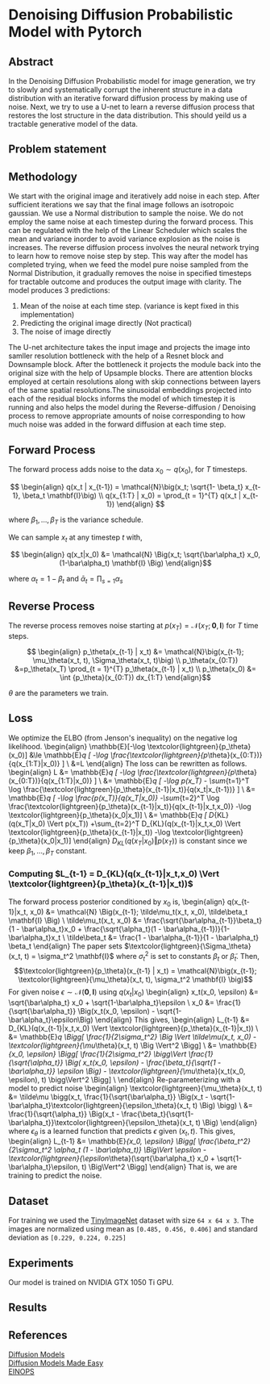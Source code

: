 # Denoising Diffusion Probabilistic Model with Pytorch

<!---
## Installation

```bash
$ git clone https://github.com/Samartha27/mini_ddmp.git
$ cd mini_ddmp
$ conda env create -f environment.yml
$ conda activate env
```
--->


## Abstract

In the Denoising Diffusion Probabilistic model for image generation, we try to slowly and systematically corrupt the inherent structure in a data distribution with an iterative forward diffusion process by making use of noise. Next, we try to use a U-net to learn a reverse diffusion process that restores the lost structure in the data distribution. This should yeild us a tractable generative model of the data.


## Problem statement




## Methodology

We start with the original image and iteratively add noise in each step. After sufficient iterations we say that the final image follows an isotropoic gaussian.  We use a Normal distribution to sample the noise. We do not employ the same noise at each timestep during the forward process. This can be regulated with the help of the Linear Scheduler which scales the mean and variance inorder to avoid variance explosion as the noise is increases.  The reverse diffusion process involves the neural network trying to learn how to remove noise step by step.  This way after the model has completed trying, when we feed the model pure noise sampled from the Normal Distribution, it gradually removes the noise in specified timesteps for tractable outcome and produces the output image with clarity. 
The model produces 3 predictions:

1. Mean of the noise at each time step. (variance is kept fixed in this implementation)
2. Predicting the original image directly (Not practical)
3. The noise of image directly

The U-net architecture takes the input image and projects the image into samller resolution bottleneck with the help of a Resnet block and Downsample block. After the bottleneck it projects the module back into the original size with the help of Upsample blocks. There are attention blocks employed at certain resolutions along with skip connections between layers of the same spatial resolutions.The sinusoidal embeddings projected into each of the residual blocks informs the model of which timestep it is running and also helps the model during the Reverse-diffusion / Denoising process to remove appropriate amounts of noise corresponding to how much noise was added in the forward diffusion at each time step.

## Forward Process
The forward process adds noise to the data $x_0 \sim q(x_0)$, for $T$ timesteps.

$$
\begin{align}
q(x_t | x_{t-1}) = \mathcal{N}\big(x_t; \sqrt{1-  \beta_t} x_{t-1}, \beta_t \mathbf{I}\big) \\
q(x_{1:T} | x_0) = \prod_{t = 1}^{T} q(x_t | x_{t-1})
\end{align}
$$

where $\beta_1, \dots, \beta_T$ is the variance schedule.

We can sample $x_t$ at any timestep $t$ with,

$$
\begin{align}
q(x_t|x_0) &= \mathcal{N} \Big(x_t; \sqrt{\bar\alpha_t} x_0, (1-\bar\alpha_t) \mathbf{I} \Big)
\end{align}$$

where $\alpha_t = 1 - \beta_t$ and $\bar\alpha_t = \prod_{s=1} \alpha_s$

## Reverse Process
The reverse process removes noise starting at $p(x_T) = \mathcal{N}(x_T; \mathbf{0}, \mathbf{I})$
for $T$ time steps.

$$
\begin{align}
p_\theta(x_{t-1} | x_t) &= \mathcal{N}\big(x_{t-1};
\mu_\theta(x_t, t), \Sigma_\theta(x_t, t)\big) \\
p_\theta(x_{0:T}) &=p_\theta(x_T) \prod_{t = 1}^{T} p_\theta(x_{t-1} | x_t) \\
p_\theta(x_0) &= \int {p_\theta}(x_{0:T}) dx_{1:T}
\end{align}$$

$\theta$ are the parameters we train.
## Loss
We optimize the ELBO (from Jenson's inequality) on the negative log likelihood.
\begin{align}
\mathbb{E}[-\log \textcolor{lightgreen}{p_\theta}(x_0)]
 &\le \mathbb{E}_q [ -\log \frac{\textcolor{lightgreen}{p_\theta}(x_{0:T})}{q(x_{1:T}|x_0)} ] \\
 &=L
\end{align}
The loss can be rewritten as  follows.
\begin{align}
L
 &= \mathbb{E}_q [ -\log \frac{\textcolor{lightgreen}{p_\theta}(x_{0:T})}{q(x_{1:T}|x_0)} ] \\
 &= \mathbb{E}_q [ -\log p(x_T) - \sum_{t=1}^T \log \frac{\textcolor{lightgreen}{p_\theta}(x_{t-1}|x_t)}{q(x_t|x_{t-1})} ] \\
 &= \mathbb{E}_q [
  -\log \frac{p(x_T)}{q(x_T|x_0)}
  -\sum_{t=2}^T \log \frac{\textcolor{lightgreen}{p_\theta}(x_{t-1}|x_t)}{q(x_{t-1}|x_t,x_0)}
  -\log \textcolor{lightgreen}{p_\theta}(x_0|x_1)] \\
 &= \mathbb{E}_q [
   D_{KL}(q(x_T|x_0) \Vert p(x_T))
  +\sum_{t=2}^T D_{KL}(q(x_{t-1}|x_t,x_0) \Vert \textcolor{lightgreen}{p_\theta}(x_{t-1}|x_t))
  -\log \textcolor{lightgreen}{p_\theta}(x_0|x_1)]
\end{align}
$D_{KL}(q(x_T|x_0) \Vert p(x_T))$ is constant since we keep $\beta_1, \dots, \beta_T$ constant.
### Computing $L_{t-1} = D_{KL}(q(x_{t-1}|x_t,x_0) \Vert \textcolor{lightgreen}{p_\theta}(x_{t-1}|x_t))$
The forward process posterior conditioned by $x_0$ is,
\begin{align}
q(x_{t-1}|x_t, x_0) &= \mathcal{N} \Big(x_{t-1}; \tilde\mu_t(x_t, x_0), \tilde\beta_t \mathbf{I} \Big) \\
\tilde\mu_t(x_t, x_0) &= \frac{\sqrt{\bar\alpha_{t-1}}\beta_t}{1 - \bar\alpha_t}x_0
                         + \frac{\sqrt{\alpha_t}(1 - \bar\alpha_{t-1})}{1-\bar\alpha_t}x_t \\
\tilde\beta_t &= \frac{1 - \bar\alpha_{t-1}}{1 - \bar\alpha_t} \beta_t
\end{align}
The paper sets $\textcolor{lightgreen}{\Sigma_\theta}(x_t, t) = \sigma_t^2 \mathbf{I}$ where $\sigma_t^2$ is set to constants
$\beta_t$ or $\tilde\beta_t$.
Then,
$$\textcolor{lightgreen}{p_\theta}(x_{t-1} | x_t) = \mathcal{N}\big(x_{t-1}; \textcolor{lightgreen}{\mu_\theta}(x_t, t), \sigma_t^2 \mathbf{I} \big)$$
For given noise $\epsilon \sim \mathcal{N}(\mathbf{0}, \mathbf{I})$ using $q(x_t|x_0)$
\begin{align}
x_t(x_0, \epsilon) &= \sqrt{\bar\alpha_t} x_0 + \sqrt{1-\bar\alpha_t}\epsilon \\
x_0 &= \frac{1}{\sqrt{\bar\alpha_t}} \Big(x_t(x_0, \epsilon) -  \sqrt{1-\bar\alpha_t}\epsilon\Big)
\end{align}
This gives,
\begin{align}
L_{t-1}
 &= D_{KL}(q(x_{t-1}|x_t,x_0) \Vert \textcolor{lightgreen}{p_\theta}(x_{t-1}|x_t)) \\
 &= \mathbb{E}_q \Bigg[ \frac{1}{2\sigma_t^2}
 \Big \Vert \tilde\mu(x_t, x_0) - \textcolor{lightgreen}{\mu_\theta}(x_t, t) \Big \Vert^2 \Bigg] \\
 &= \mathbb{E}_{x_0, \epsilon} \Bigg[ \frac{1}{2\sigma_t^2}
  \bigg\Vert \frac{1}{\sqrt{\alpha_t}} \Big(
  x_t(x_0, \epsilon) - \frac{\beta_t}{\sqrt{1 - \bar\alpha_t}} \epsilon
  \Big) - \textcolor{lightgreen}{\mu_\theta}(x_t(x_0, \epsilon), t) \bigg\Vert^2 \Bigg] \\
\end{align}
Re-parameterizing with a model to predict noise
\begin{align}
\textcolor{lightgreen}{\mu_\theta}(x_t, t) &= \tilde\mu \bigg(x_t,
  \frac{1}{\sqrt{\bar\alpha_t}} \Big(x_t -
   \sqrt{1-\bar\alpha_t}\textcolor{lightgreen}{\epsilon_\theta}(x_t, t) \Big) \bigg) \\
  &= \frac{1}{\sqrt{\alpha_t}} \Big(x_t -
  \frac{\beta_t}{\sqrt{1-\bar\alpha_t}}\textcolor{lightgreen}{\epsilon_\theta}(x_t, t) \Big)
\end{align}
where $\epsilon_\theta$ is a learned function that predicts $\epsilon$ given $(x_t, t)$.
This gives,
\begin{align}
L_{t-1}
&= \mathbb{E}_{x_0, \epsilon} \Bigg[ \frac{\beta_t^2}{2\sigma_t^2 \alpha_t (1 - \bar\alpha_t)}
  \Big\Vert
  \epsilon - \textcolor{lightgreen}{\epsilon_\theta}(\sqrt{\bar\alpha_t} x_0 + \sqrt{1-\bar\alpha_t}\epsilon, t)
  \Big\Vert^2 \Bigg]
\end{align}
That is, we are training to predict the noise.
























## Dataset

For training we used the [TinyImageNet](https://courses.cs.washington.edu/courses/cse599g1/19au/files/homework2.tar) dataset with size `64 x 64 x 3`.  The images are normalized using mean as ```[0.485, 0.456, 0.406]``` and standard deviation as ```[0.229, 0.224, 0.225]``` 



## Experiments
Our model is trained on NVIDIA GTX 1050 Ti GPU.




## Results





## References

[Diffusion Models](https://medium.com/@monadsblog/diffusion-models-4dbe58489a2f) <br />
[Diffusion Models Made Easy](https://towardsdatascience.com/diffusion-models-made-easy-8414298ce4da) <br />
[EINOPS](https://github.com/arogozhnikov/einops)




